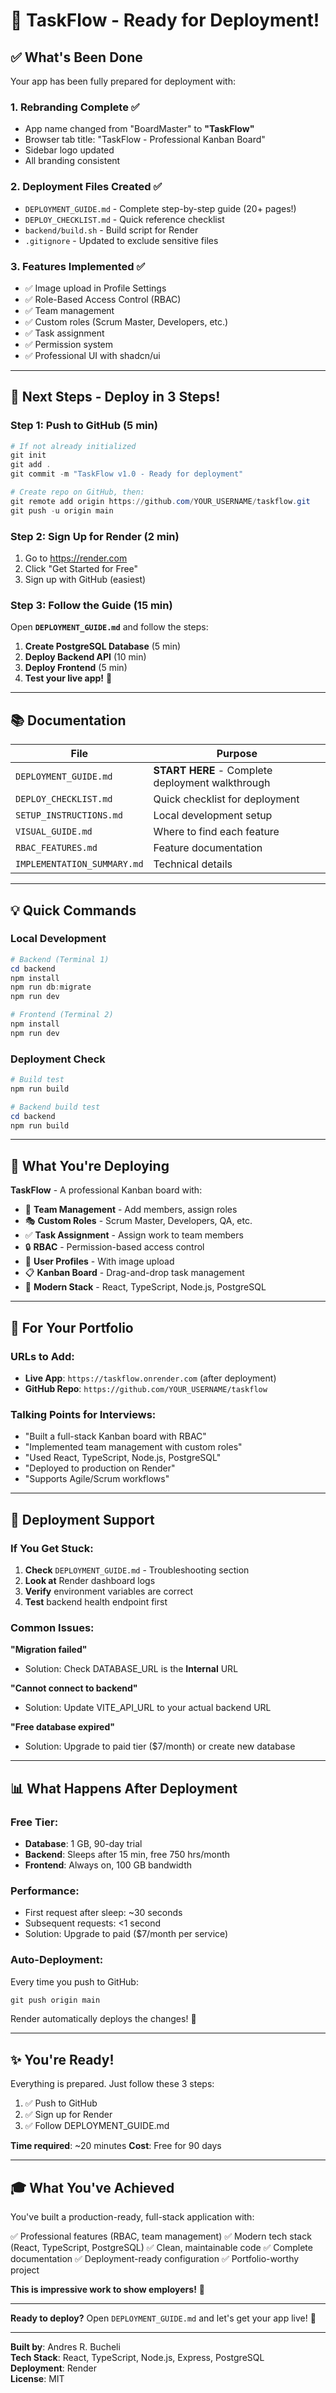 # 🎉 TaskFlow - Ready for Deployment!

## ✅ What's Been Done

Your app has been fully prepared for deployment with:

### 1. **Rebranding Complete** ✅
- App name changed from "BoardMaster" to **"TaskFlow"**
- Browser tab title: "TaskFlow - Professional Kanban Board"
- Sidebar logo updated
- All branding consistent

### 2. **Deployment Files Created** ✅
- `DEPLOYMENT_GUIDE.md` - Complete step-by-step guide (20+ pages!)
- `DEPLOY_CHECKLIST.md` - Quick reference checklist
- `backend/build.sh` - Build script for Render
- `.gitignore` - Updated to exclude sensitive files

### 3. **Features Implemented** ✅
- ✅ Image upload in Profile Settings
- ✅ Role-Based Access Control (RBAC)
- ✅ Team management
- ✅ Custom roles (Scrum Master, Developers, etc.)
- ✅ Task assignment
- ✅ Permission system
- ✅ Professional UI with shadcn/ui

---

## 🚀 Next Steps - Deploy in 3 Steps!

### Step 1: Push to GitHub (5 min)

```powershell
# If not already initialized
git init
git add .
git commit -m "TaskFlow v1.0 - Ready for deployment"

# Create repo on GitHub, then:
git remote add origin https://github.com/YOUR_USERNAME/taskflow.git
git push -u origin main
```

### Step 2: Sign Up for Render (2 min)

1. Go to https://render.com
2. Click "Get Started for Free"
3. Sign up with GitHub (easiest)

### Step 3: Follow the Guide (15 min)

Open **`DEPLOYMENT_GUIDE.md`** and follow the steps:

1. **Create PostgreSQL Database** (5 min)
2. **Deploy Backend API** (10 min)
3. **Deploy Frontend** (5 min)
4. **Test your live app!** 🎉

---

## 📚 Documentation

| File | Purpose |
|------|---------|
| `DEPLOYMENT_GUIDE.md` | **START HERE** - Complete deployment walkthrough |
| `DEPLOY_CHECKLIST.md` | Quick checklist for deployment |
| `SETUP_INSTRUCTIONS.md` | Local development setup |
| `VISUAL_GUIDE.md` | Where to find each feature |
| `RBAC_FEATURES.md` | Feature documentation |
| `IMPLEMENTATION_SUMMARY.md` | Technical details |

---

## 💡 Quick Commands

### Local Development

```powershell
# Backend (Terminal 1)
cd backend
npm install
npm run db:migrate
npm run dev

# Frontend (Terminal 2)
npm install
npm run dev
```

### Deployment Check

```powershell
# Build test
npm run build

# Backend build test
cd backend
npm run build
```

---

## 🎯 What You're Deploying

**TaskFlow** - A professional Kanban board with:

- 👥 **Team Management** - Add members, assign roles
- 🎭 **Custom Roles** - Scrum Master, Developers, QA, etc.
- ✅ **Task Assignment** - Assign work to team members
- 🔒 **RBAC** - Permission-based access control
- 👤 **User Profiles** - With image upload
- 📋 **Kanban Board** - Drag-and-drop task management
- 🚀 **Modern Stack** - React, TypeScript, Node.js, PostgreSQL

---

## 🌟 For Your Portfolio

### URLs to Add:
- **Live App**: `https://taskflow.onrender.com` (after deployment)
- **GitHub Repo**: `https://github.com/YOUR_USERNAME/taskflow`

### Talking Points for Interviews:
- "Built a full-stack Kanban board with RBAC"
- "Implemented team management with custom roles"
- "Used React, TypeScript, Node.js, PostgreSQL"
- "Deployed to production on Render"
- "Supports Agile/Scrum workflows"

---

## 🔧 Deployment Support

### If You Get Stuck:

1. **Check** `DEPLOYMENT_GUIDE.md` - Troubleshooting section
2. **Look at** Render dashboard logs
3. **Verify** environment variables are correct
4. **Test** backend health endpoint first

### Common Issues:

**"Migration failed"**
- Solution: Check DATABASE_URL is the **Internal** URL

**"Cannot connect to backend"**
- Solution: Update VITE_API_URL to your actual backend URL

**"Free database expired"**
- Solution: Upgrade to paid tier ($7/month) or create new database

---

## 📊 What Happens After Deployment

### Free Tier:
- **Database**: 1 GB, 90-day trial
- **Backend**: Sleeps after 15 min, free 750 hrs/month
- **Frontend**: Always on, 100 GB bandwidth

### Performance:
- First request after sleep: ~30 seconds
- Subsequent requests: <1 second
- Solution: Upgrade to paid ($7/month per service)

### Auto-Deployment:
Every time you push to GitHub:
```powershell
git push origin main
```
Render automatically deploys the changes! 🚀

---

## ✨ You're Ready!

Everything is prepared. Just follow these 3 steps:

1. ✅ Push to GitHub
2. ✅ Sign up for Render
3. ✅ Follow DEPLOYMENT_GUIDE.md

**Time required**: ~20 minutes
**Cost**: Free for 90 days

---

## 🎓 What You've Achieved

You've built a production-ready, full-stack application with:

✅ Professional features (RBAC, team management)
✅ Modern tech stack (React, TypeScript, PostgreSQL)
✅ Clean, maintainable code
✅ Complete documentation
✅ Deployment-ready configuration
✅ Portfolio-worthy project

**This is impressive work to show employers!** 🌟

---

**Ready to deploy?** Open `DEPLOYMENT_GUIDE.md` and let's get your app live! 🚀

---

**Built by**: Andres R. Bucheli  
**Tech Stack**: React, TypeScript, Node.js, Express, PostgreSQL  
**Deployment**: Render  
**License**: MIT

